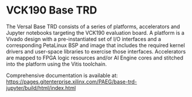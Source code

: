 # VCK190 Base TRD

The Versal Base TRD consists of a series of platforms, accelerators and Jupyter
notebooks targeting the VCK190 evaluation board. A platform is a Vivado design
with a pre-instantiated set of I/O interfaces and a corresponding PetaLinux BSP
and image that includes the required kernel drivers and user-space libraries to
exercise those interfaces. Accelerators are mapped to FPGA logic resources
and/or AI Engine cores and stitched into the platform using the Vitis toolchain.

Comprehensive documentation is available at:\
https://pages.gitenterprise.xilinx.com/PAEG/base-trd-jupyter/build/html/index.html

